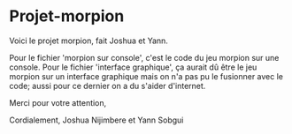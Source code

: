 # Projet-morpion

Voici le projet morpion, fait Joshua et Yann.

Pour le fichier 'morpion sur console', c'est le code du jeu morpion sur une console.
Pour le fichier 'interface graphique', ça aurait dû être le jeu morpion sur un interface graphique mais on n'a pas pu le fusionner avec le code;
aussi pour ce dernier on a du s'aider d'internet.

Merci pour votre attention,

Cordialement, 
Joshua Nijimbere et Yann Sobgui
